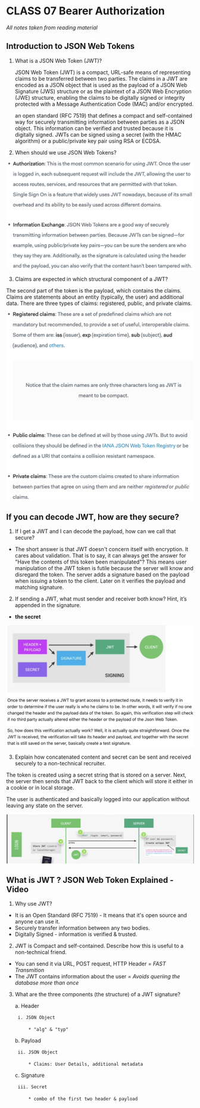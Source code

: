 # CLASS 07 Bearer Authorization

*All notes taken from reading material*

## Introduction to JSON Web Tokens

1. What is a JSON Web Token (JWT)?

    JSON Web Token (JWT) is a compact, URL-safe means of representing
   claims to be transferred between two parties.  The claims in a JWT
   are encoded as a JSON object that is used as the payload of a JSON
   Web Signature (JWS) structure or as the plaintext of a JSON Web
   Encryption (JWE) structure, enabling the claims to be digitally
   signed or integrity protected with a Message Authentication Code
   (MAC) and/or encrypted.

   an open standard (RFC 7519) that defines a compact and self-contained way for securely transmitting information between parties as a JSON object. This information can be verified and trusted because it is digitally signed. JWTs can be signed using a secret (with the HMAC algorithm) or a public/private key pair using RSA or ECDSA.

2. When should we use JSON Web Tokens?

![img](/assets/401-imgs/JWT.png)

3. Claims are expected in which structural component of a JWT?

The second part of the token is the payload, which contains the claims. Claims are statements about an entity (typically, the user) and additional data. There are three types of claims: registered, public, and private claims.

![img](/assets/401-imgs/claims.png)

## If you can decode JWT, how are they secure?

1. If I get a JWT and I can decode the payload, how can we call that secure?

* The short answer is that JWT doesn't concern itself with encryption. It cares about validation. That is to say, it can always get the answer for "Have the contents of this token been manipulated"? This means user manipulation of the JWT token is futile because the server will know and disregard the token. The server adds a signature based on the payload when issuing a token to the client. Later on it verifies the payload and matching signature.

2. If sending a JWT, what must sender and receiver both know? Hint, it’s appended in the signature.

* **the secret**

![img](/assets/401-imgs/secretjwt.png)

3. Explain how concatenated content and secret can be sent and received securely to a non-technical recruiter.

The token is created using a secret string that is stored on a server. Next, the server then sends that JWT back to the client which will store it either in a cookie or in local storage.

The user is authenticated and basically logged into our application without leaving any state on the server.

![img](/assets/401-imgs/secretstring.png)

## What is JWT ? JSON Web Token Explained - Video

1. Why use JWT?

* It is an Open Standard (RFC 7519) - It means that it's open source and anyone can use it.
* Securely transfer information between any two bodies.
* Digitally Signed - information is verified & trusted.

2. JWT is Compact and self-contained. Describe how this is useful to a non-technical friend.

* You can send it via URL, POST request, HTTP Header = *FAST Transmition*
* The JWT contains information about the user = *Avoids queriing the database more than once*

3. What are the three components (the structure) of a JWT signature?

    a. Header

        i. JSON Object

            * "alg" & "typ"

    b. Payload

        ii. JSON Object

            * Claims: User Details, additional metadata

    c. Signature

        iii. Secret
        
            * combo of the first two header & payload